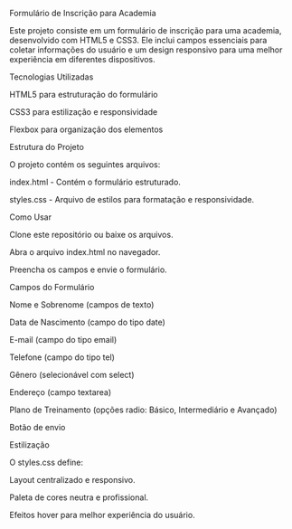 Formulário de Inscrição para Academia

Este projeto consiste em um formulário de inscrição para uma academia, desenvolvido com HTML5 e CSS3. Ele inclui campos essenciais para coletar informações do usuário e um design responsivo para uma melhor experiência em diferentes dispositivos.

Tecnologias Utilizadas

HTML5 para estruturação do formulário

CSS3 para estilização e responsividade

Flexbox para organização dos elementos



Estrutura do Projeto

O projeto contém os seguintes arquivos:

index.html - Contém o formulário estruturado.

styles.css - Arquivo de estilos para formatação e responsividade.

Como Usar

Clone este repositório ou baixe os arquivos.

Abra o arquivo index.html no navegador.

Preencha os campos e envie o formulário.

Campos do Formulário

Nome e Sobrenome (campos de texto)

Data de Nascimento (campo do tipo date)

E-mail (campo do tipo email)

Telefone (campo do tipo tel)

Gênero (selecionável com select)

Endereço (campo textarea)

Plano de Treinamento (opções radio: Básico, Intermediário e Avançado)

Botão de envio

Estilização

O styles.css define:

Layout centralizado e responsivo.

Paleta de cores neutra e profissional.

Efeitos hover para melhor experiência do usuário.
